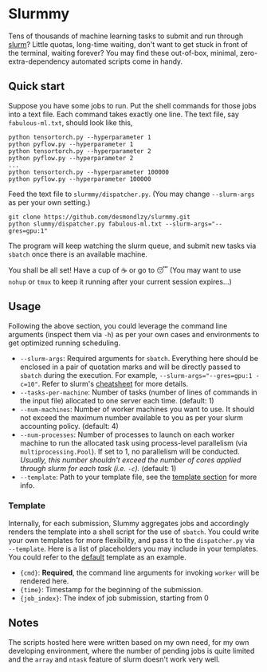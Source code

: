 Slurmmy
=================

Tens of thousands of machine learning tasks to submit and run through [slurm](https://slurm.schedmd.com/documentation.html)? Little quotas, long-time waiting, don't want to get stuck in front of the terminal, waiting forever? You may find these out-of-box, minimal, zero-extra-dependency automated scripts come in handy.

Quick start
-----------------
Suppose you have some jobs to run. Put the shell commands for those jobs into a text file. Each command takes exactly one line. The text file, say `fabulous-ml.txt`, should look like this,
```
python tensortorch.py --hyperparameter 1
python pyflow.py --hyperparameter 1
python tensortorch.py --hyperparameter 2
python pyflow.py --hyperparameter 2
...
python tensortorch.py --hyperparameter 100000
python pyflow.py --hyperparameter 100000
```

Feed the text file to `slurmmy/dispatcher.py`. (You may change `--slurm-args` as per your own setting.)
```
git clone https://github.com/desmondlzy/slurmmy.git 
python slummy/dispatcher.py fabulous-ml.txt --slurm-args="--gres=gpu:1"
```
The program will keep watching the slurm queue, and submit new tasks via `sbatch` once there is an available machine.

You shall be all set! Have a cup of :coffee: or go to :sleeping: (You may want to use `nohup` or `tmux` to keep it running after your current session expires...)

Usage
------------------
Following the above section, you could leverage the command line arguments (inspect them via `-h`) as per your own cases and environments to get optimized running scheduling.

- `--slurm-args`: Required arguments for `sbatch`. Everything here should be enclosed in a pair of quotation marks and will be directly passed to `sbatch` during the execution. For example, `--slurm-args="--gres=gpu:1 -c=10"`. Refer to slurm's [cheatsheet](https://slurm.schedmd.com/pdfs/summary.pdf) for more details.
- `--tasks-per-machine`: Number of tasks (number of lines of commands in the input file) allocated to one server each time. (default: 1)
- `--num-machines`: Number of worker machines you want to use. It should not exceed the maximum number available to you as per your slurm accounting policy. (default: 4)
- `--num-processes`: Number of processes to launch on each worker machine to run the allocated task using process-level parallelism (via `multiprocessing.Pool`). If set to 1, no parallelism will be conducted. *Usually, this number shouldn't exceed the number of cores applied through slurm for each task (i.e. `-c`).* (default: 1)
- `--template`: Path to your template file, see the [template section](#template) for more info.

### Template

Internally, for each submission, Slummy aggregates jobs and accordingly renders the template into a shell script for the use of `sbatch`. You could write your own templates for more flexibility, and pass it to the `dispatcher.py` via `--template`. Here is a list of placeholders you may include in your templates. You could refer to the [default](./template.sbatch) template as an example.

- `{cmd}`: **Required**, the command line arguments for invoking `worker` will be rendered here.
- `{time}`: Timestamp for the beginning of the submission.
- `{job_index}`: The index of job submission, starting from 0

Notes
------------------
The scripts hosted here were written based on my own need, for my own developing environment, where the number of pending jobs is quite limited and the `array` and `ntask` feature of slurm doesn't work very well.
